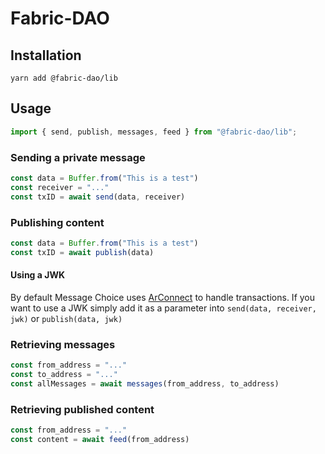 # Fabric-DAO

## Installation
```
yarn add @fabric-dao/lib
```

## Usage
```ts
import { send, publish, messages, feed } from "@fabric-dao/lib";
```

### Sending a private message
```ts
const data = Buffer.from("This is a test")
const receiver = "..."
const txID = await send(data, receiver)
```

### Publishing content
```ts
const data = Buffer.from("This is a test")
const txID = await publish(data)
```

#### Using a JWK
By default Message Choice uses [ArConnect](https://arconnect.io) to handle transactions.
If you want to use a JWK simply add it as a parameter into `send(data, receiver, jwk)` or `publish(data, jwk)`

### Retrieving messages
```ts
const from_address = "..."
const to_address = "..."
const allMessages = await messages(from_address, to_address)
```

### Retrieving published content
```ts
const from_address = "..."
const content = await feed(from_address)
```